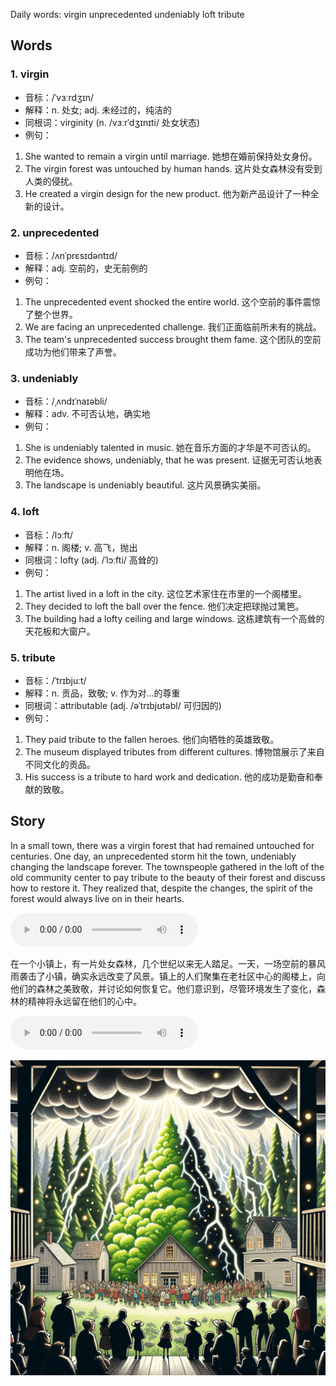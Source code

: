 Daily words: virgin unprecedented undeniably loft tribute

## Words
### 1. virgin
- 音标：/ˈvɜːrdʒɪn/ <span style="cursor: pointer;" onclick="document.getElementById('audio-player-1').play()"><i class="fas fa-volume-up"></i></span>
<audio id="audio-player-1" src="audios/words/virgin.mp3" style="display:none;"></audio>
- 解释：n. 处女; adj. 未经过的，纯洁的
- 同根词：virginity (n. /vɜːrˈdʒɪnɪti/ 处女状态)
- 例句：
1. She wanted to remain a virgin until marriage. 
她想在婚前保持处女身份。 
2. The virgin forest was untouched by human hands. 
这片处女森林没有受到人类的侵扰。 
3. He created a virgin design for the new product. 
他为新产品设计了一种全新的设计。

### 2. unprecedented
- 音标：/ʌnˈprɛsɪdəntɪd/ <span style="cursor: pointer;" onclick="document.getElementById('audio-player-2').play()"><i class="fas fa-volume-up"></i></span>
<audio id="audio-player-2" src="audios/words/unprecedented.mp3" style="display:none;"></audio>
- 解释：adj. 空前的，史无前例的
- 例句：
1. The unprecedented event shocked the entire world. 
这个空前的事件震惊了整个世界。 
2. We are facing an unprecedented challenge. 
我们正面临前所未有的挑战。 
3. The team's unprecedented success brought them fame. 
这个团队的空前成功为他们带来了声誉。

### 3. undeniably
- 音标：/ˌʌndɪˈnaɪəbli/ <span style="cursor: pointer;" onclick="document.getElementById('audio-player-3').play()"><i class="fas fa-volume-up"></i></span>
<audio id="audio-player-3" src="audios/words/undeniably.mp3" style="display:none;"></audio>
- 解释：adv. 不可否认地，确实地
- 例句：
1. She is undeniably talented in music. 
她在音乐方面的才华是不可否认的。 
2. The evidence shows, undeniably, that he was present. 
证据无可否认地表明他在场。 
3. The landscape is undeniably beautiful. 
这片风景确实美丽。

### 4. loft
- 音标：/lɔːft/ <span style="cursor: pointer;" onclick="document.getElementById('audio-player-4').play()"><i class="fas fa-volume-up"></i></span>
<audio id="audio-player-4" src="audios/words/loft.mp3" style="display:none;"></audio>
- 解释：n. 阁楼; v. 高飞，抛出
- 同根词：lofty (adj. /ˈlɔːfti/ 高耸的)
- 例句：
1. The artist lived in a loft in the city. 
这位艺术家住在市里的一个阁楼里。 
2. They decided to loft the ball over the fence. 
他们决定把球抛过篱笆。 
3. The building had a lofty ceiling and large windows. 
这栋建筑有一个高耸的天花板和大窗户。

### 5. tribute
- 音标：/ˈtrɪbjuːt/ <span style="cursor: pointer;" onclick="document.getElementById('audio-player-5').play()"><i class="fas fa-volume-up"></i></span>
<audio id="audio-player-5" src="audios/words/tribute.mp3" style="display:none;"></audio>
- 解释：n. 贡品，致敬; v. 作为对...的尊重
- 同根词：attributable (adj. /əˈtrɪbjʊtəbl/ 可归因的)
- 例句：
1. They paid tribute to the fallen heroes. 
他们向牺牲的英雄致敬。 
2. The museum displayed tributes from different cultures. 
博物馆展示了来自不同文化的贡品。 
3. His success is a tribute to hard work and dedication. 
他的成功是勤奋和奉献的致敬。

## Story
In a small town, there was a virgin forest that had remained untouched for centuries. One day, an unprecedented storm hit the town, undeniably changing the landscape forever. The townspeople gathered in the loft of the old community center to pay tribute to the beauty of their forest and discuss how to restore it. They realized that, despite the changes, the spirit of the forest would always live on in their hearts.

<audio controls>
  <source src="https://files.dwong.top/story/2024-09-03-english.mp3" type="audio/mpeg">
  你的浏览器不支持音频元素。
</audio>
  

在一个小镇上，有一片处女森林，几个世纪以来无人踏足。一天，一场空前的暴风雨袭击了小镇，确实永远改变了风景。镇上的人们聚集在老社区中心的阁楼上，向他们的森林之美致敬，并讨论如何恢复它。他们意识到，尽管环境发生了变化，森林的精神将永远留在他们的心中。

<audio controls>
  <source src="https://files.dwong.top/story/2024-09-03-chinese.mp3" type="audio/mpeg">
  你的浏览器不支持音频元素。
</audio>
  

![story](./images/2024-09-03.png)

